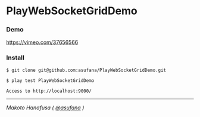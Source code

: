 
# PlayWebSocketGridDemo

### Demo

<a href="https://vimeo.com/37656566" target="_blank">https://vimeo.com/37656566</a>

### Install

    $ git clone git@github.com:asufana/PlayWebSocketGridDemo.git

    $ play test PlayWebSocketGridDemo

    Access to http://localhost:9000/

---

*Makoto Hanafusa ( <a href="https://twitter.com/#!/asufana" target="_blank">@asufana</a> )*

